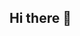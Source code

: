 ## Hi there 👋

<!--
**songchanggyu/songchanggyu** is a ✨ _special_ ✨ repository because its `README.md` (this file) appears on your GitHub profile.

Here are some ideas to get you started:
### :octocat: 안녕하세요? 고양이입니다 

- 🔭 지금 열심히 Git GitHub 책을 업데이트하는 중입니다.
- 🌱 I’m currently learning ...
- 👯 I’m looking to collaborate on ...
- 🤔 I’m looking for help with ...
- 💬 Ask me about ...
- 📫 How to reach me: ...
- 😄 Pronouns: ...
- ⚡ Fun fact: ...
-->
